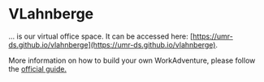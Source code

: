 # VLahnberge
... is our virtual office space.
It can be accessed here: [https://umr-ds.github.io/vlahnberge](https://umr-ds.github.io/vlahnberge).

More information on how to build your own WorkAdventure, please follow the [official guide.](https://workadventu.re/create-map.html)